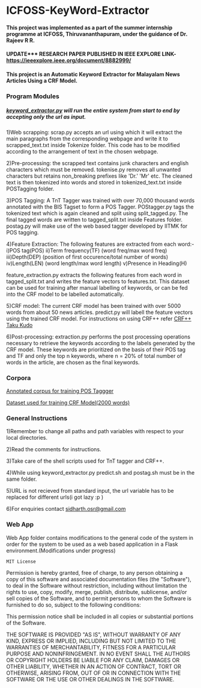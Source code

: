# ICFOSS-KeyWord-Extractor
#### This project was implemented as a part of the summer internship programme at ICFOSS, Thiruvananthapuram, under the guidance of Dr. Rajeev R R.
#### ****UPDATE******* RESEARCH PAPER PUBLISHED IN IEEE EXPLORE LINK- https://ieeexplore.ieee.org/document/8882999/

#### This project is an Automatic Keyword Extractor for Malayalam News Articles Using a CRF Model. 

### Program Modules

##### [keyword_extractor.py](/keyword_extractor.py) will run the entire system from start to end by accepting only the url as input.

1)Web scrapping: scrap.py accepts an url using which it will extract the main paragraphs from the corresponding webpage and write it to scrapped_text.txt inside Tokenize folder. This code has to be modified according to the arrangement of text in the chosen webpage.

2)Pre-processing: the scrapped text contains junk characters and english characters which must be removed. tokenise.py removes all unwanted characters but retains non_breaking prefixes like 'Dr.' 'Mr' etc. The cleaned text is then tokenized into words and stored in tokenized_text.txt inside POSTagging folder.

3)POS Tagging: A TnT Tagger was trained with over 70,000 thousand words annotated with the BIS Tagset to form a POS Tagger. POStagger.py tags the tokenized text which is again cleaned and split using split_tagged.py. The final tagged words are written to tagged_split.txt inside Features folder. postag.py will make use of the web based tagger developed by IITMK for POS tagging.

4)Feature Extraction: The following features are extracted from each word:-
    i)POS tag(POS)
   ii)Term frequency(TF) (word freq/max word freq)
  iii)Depth(DEP) (position of first occurence/total number of words)
   iv)Length(LEN) (word length/max word length)
   v)Presence in Heading(H)
   
  feature_extraction.py extracts the following features from each word in tagged_split.txt and writes the feature vectors to               features.txt. This dataset can be used for training after manual labelling of keywords, or can be fed into the CRF model to be           labelled automatically.
  
5)CRF model: The current CRF model has been trained with over 5000 words from about 50 news articles. predict.py will labell the feature vectors using the trained CRF model. For instructions on using CRF++ refer [CRF++ Taku Kudo](https://taku910.github.io/crfpp/)

6)Post-processing: extraction.py performs the post processing operations necessary to retrieve the keywords according to the labels generated by the CRF model. These keywords are prioritized on the basis of their POS tag and TF and only the top n keywords, where n = 20% of total number of words in the article, are chosen as the final keywords.

### Corpora
[Annotated corpus for training POS Taggger](/POSTagging/TnT/largest.txt)

[Dataset used for training CRF Model(2000 words)](/CRF/train.txt)

### General Instructions
   1)Remember to change all paths and path variables with respect to your local directories.
   
   2)Read the comments for instructions.
   
   3)Take care of the shell scripts used for TnT tagger and CRF++.
   
   4)While using keyword_extractor.py predict.sh and postag.sh must be in the same folder.
   
   5)URL is not recieved from standard input, the url variable has to be replaced for different urls(i got lazy :p )
   
   6)For enquiries contact sidharth.osr@gmail.com

### Web App
   Web App folder contains modifications to the general code of the system in order for the system to be used as a web based application    in a Flask environment.(Modifications under progress)
   
    MIT License


Permission is hereby granted, free of charge, to any person obtaining a copy
of this software and associated documentation files (the "Software"), to deal
in the Software without restriction, including without limitation the rights
to use, copy, modify, merge, publish, distribute, sublicense, and/or sell
copies of the Software, and to permit persons to whom the Software is
furnished to do so, subject to the following conditions:

This permission notice shall be included in all
copies or substantial portions of the Software.

THE SOFTWARE IS PROVIDED "AS IS", WITHOUT WARRANTY OF ANY KIND, EXPRESS OR
IMPLIED, INCLUDING BUT NOT LIMITED TO THE WARRANTIES OF MERCHANTABILITY,
FITNESS FOR A PARTICULAR PURPOSE AND NONINFRINGEMENT. IN NO EVENT SHALL THE
AUTHORS OR COPYRIGHT HOLDERS BE LIABLE FOR ANY CLAIM, DAMAGES OR OTHER
LIABILITY, WHETHER IN AN ACTION OF CONTRACT, TORT OR OTHERWISE, ARISING FROM,
OUT OF OR IN CONNECTION WITH THE SOFTWARE OR THE USE OR OTHER DEALINGS IN THE
SOFTWARE.

